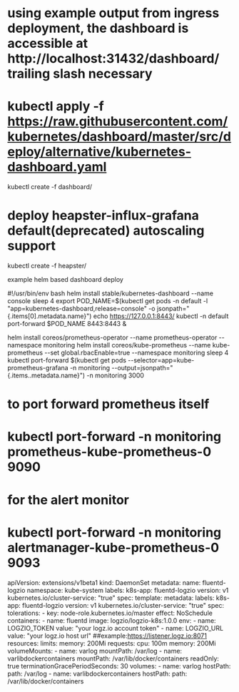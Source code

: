 # using example output from ingress deployment, the dashboard is accessible at http://localhost:31432/dashboard/   trailing slash necessary
# kubectl apply -f https://raw.githubusercontent.com/kubernetes/dashboard/master/src/deploy/alternative/kubernetes-dashboard.yaml
kubectl create -f dashboard/

# deploy heapster-influx-grafana default(deprecated) autoscaling support
kubectl create -f heapster/










example helm based dashboard deploy

#!/usr/bin/env bash
helm install stable/kubernetes-dashboard --name console
sleep 4
export POD_NAME=$(kubectl get pods -n default -l "app=kubernetes-dashboard,release=console" -o jsonpath="{.items[0].metadata.name}")
echo https://127.0.0.1:8443/
kubectl -n default port-forward $POD_NAME 8443:8443 &





helm install coreos/prometheus-operator --name prometheus-operator --namespace monitoring
helm install coreos/kube-prometheus --name kube-prometheus --set global.rbacEnable=true --namespace monitoring
sleep 4
kubectl port-forward $(kubectl get  pods --selector=app=kube-prometheus-grafana -n  monitoring --output=jsonpath="{.items..metadata.name}") -n monitoring  3000

# to port forward prometheus itself
# kubectl port-forward -n monitoring prometheus-kube-prometheus-0 9090


# for the alert monitor
# kubectl port-forward -n monitoring alertmanager-kube-prometheus-0 9093




apiVersion: extensions/v1beta1
kind: DaemonSet
metadata:
  name: fluentd-logzio
  namespace: kube-system
  labels:
    k8s-app: fluentd-logzio
    version: v1
    kubernetes.io/cluster-service: "true"
spec:
  template:
    metadata:
      labels:
        k8s-app: fluentd-logzio
        version: v1
        kubernetes.io/cluster-service: "true"
    spec:
      tolerations:
      - key: node-role.kubernetes.io/master
        effect: NoSchedule
      containers:
      - name: fluentd
        image: logzio/logzio-k8s:1.0.0
        env:
          - name:  LOGZIO_TOKEN
            value: "your logz.io account token"
          - name:  LOGZIO_URL
            value: "your logz.io host url" ##example:https://listener.logz.io:8071  
        resources:
          limits:
            memory: 200Mi
          requests:
            cpu: 100m
            memory: 200Mi
        volumeMounts:
        - name: varlog
          mountPath: /var/log
        - name: varlibdockercontainers
          mountPath: /var/lib/docker/containers
    readOnly: true
      terminationGracePeriodSeconds: 30
      volumes:
      - name: varlog
        hostPath:
          path: /var/log
      - name: varlibdockercontainers
        hostPath:
          path: /var/lib/docker/containers
 
 
 